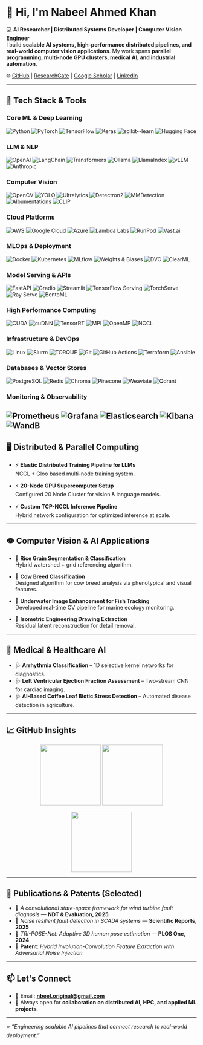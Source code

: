 # 👋 Hi, I'm Nabeel Ahmed Khan  

💻 **AI Researcher | Distributed Systems Developer | Computer Vision Engineer**  
I build **scalable AI systems, high-performance distributed pipelines, and real-world computer vision applications**. My work spans **parallel programming, multi-node GPU clusters, medical AI, and industrial automation**.  

🌐 [GitHub](https://github.com/nbeeeel) | [ResearchGate](https://www.researchgate.net/profile/Nabeel-Khan-47?ev=hdr_xprf) | [Google Scholar](https://scholar.google.com/citations?user=kjpRJY4AAAAJ&hl=en) | [LinkedIn](https://www.linkedin.com/in/nabeel-ahmed-khan-677476367/)  

---

## 🚀 Tech Stack & Tools

### Core ML & Deep Learning
![Python](https://img.shields.io/badge/Python-3776AB?style=for-the-badge&logo=python&logoColor=white)
![PyTorch](https://img.shields.io/badge/PyTorch-EE4C2C?style=for-the-badge&logo=pytorch&logoColor=white)
![TensorFlow](https://img.shields.io/badge/TensorFlow-FF6F00?style=for-the-badge&logo=tensorflow&logoColor=white)
![Keras](https://img.shields.io/badge/Keras-D00000?style=for-the-badge&logo=keras&logoColor=white)
![scikit--learn](https://img.shields.io/badge/scikit--learn-F7931E?style=for-the-badge&logo=scikit-learn&logoColor=white)
![Hugging Face](https://img.shields.io/badge/🤗%20Hugging%20Face-FFD21E?style=for-the-badge)

### LLM & NLP
![OpenAI](https://img.shields.io/badge/OpenAI-412991?style=for-the-badge&logo=openai&logoColor=white)
![LangChain](https://img.shields.io/badge/LangChain-1C3C3C?style=for-the-badge&logo=langchain&logoColor=white)
![Transformers](https://img.shields.io/badge/🤗%20Transformers-FFD21E?style=for-the-badge)
![Ollama](https://img.shields.io/badge/Ollama-000000?style=for-the-badge&logo=ollama&logoColor=white)
![LlamaIndex](https://img.shields.io/badge/LlamaIndex-6366F1?style=for-the-badge)
![vLLM](https://img.shields.io/badge/vLLM-FF6B6B?style=for-the-badge)
![Anthropic](https://img.shields.io/badge/Anthropic%20Claude-D4A574?style=for-the-badge)

### Computer Vision
![OpenCV](https://img.shields.io/badge/OpenCV-27338e?style=for-the-badge&logo=OpenCV&logoColor=white)
![YOLO](https://img.shields.io/badge/YOLO-00FFFF?style=for-the-badge&logo=yolo&logoColor=black)
![Ultralytics](https://img.shields.io/badge/Ultralytics-000080?style=for-the-badge)
![Detectron2](https://img.shields.io/badge/Detectron2-4285F4?style=for-the-badge&logo=meta&logoColor=white)
![MMDetection](https://img.shields.io/badge/MMDetection-FF6F00?style=for-the-badge)
![Albumentations](https://img.shields.io/badge/Albumentations-FF4081?style=for-the-badge)
![CLIP](https://img.shields.io/badge/CLIP-412991?style=for-the-badge&logo=openai&logoColor=white)

### Cloud Platforms
![AWS](https://img.shields.io/badge/AWS-232F3E?style=for-the-badge&logo=amazon-aws&logoColor=white)
![Google Cloud](https://img.shields.io/badge/Google%20Cloud-4285F4?style=for-the-badge&logo=google-cloud&logoColor=white)
![Azure](https://img.shields.io/badge/Microsoft%20Azure-0078D4?style=for-the-badge&logo=microsoft-azure&logoColor=white)
![Lambda Labs](https://img.shields.io/badge/Lambda%20Labs-FF6B35?style=for-the-badge)
![RunPod](https://img.shields.io/badge/RunPod-6366F1?style=for-the-badge)
![Vast.ai](https://img.shields.io/badge/Vast.ai-FF6B6B?style=for-the-badge)

### MLOps & Deployment
![Docker](https://img.shields.io/badge/Docker-2496ED?style=for-the-badge&logo=docker&logoColor=white)
![Kubernetes](https://img.shields.io/badge/Kubernetes-326CE5?style=for-the-badge&logo=kubernetes&logoColor=white)
![MLflow](https://img.shields.io/badge/MLflow-0194E2?style=for-the-badge&logo=mlflow&logoColor=white)
![Weights & Biases](https://img.shields.io/badge/Weights%20%26%20Biases-FFBE00?style=for-the-badge&logo=weightsandbiases&logoColor=black)
![DVC](https://img.shields.io/badge/DVC-945DD6?style=for-the-badge&logo=dvc&logoColor=white)
![ClearML](https://img.shields.io/badge/ClearML-009688?style=for-the-badge)

### Model Serving & APIs
![FastAPI](https://img.shields.io/badge/FastAPI-005571?style=for-the-badge&logo=fastapi&logoColor=white)
![Gradio](https://img.shields.io/badge/Gradio-FF7C00?style=for-the-badge)
![Streamlit](https://img.shields.io/badge/Streamlit-FF4B4B?style=for-the-badge&logo=streamlit&logoColor=white)
![TensorFlow Serving](https://img.shields.io/badge/TF%20Serving-FF6F00?style=for-the-badge&logo=tensorflow&logoColor=white)
![TorchServe](https://img.shields.io/badge/TorchServe-EE4C2C?style=for-the-badge&logo=pytorch&logoColor=white)
![Ray Serve](https://img.shields.io/badge/Ray%20Serve-028CF0?style=for-the-badge&logo=ray&logoColor=white)
![BentoML](https://img.shields.io/badge/BentoML-4B8BBE?style=for-the-badge)

### High Performance Computing
![CUDA](https://img.shields.io/badge/CUDA-76B900?style=for-the-badge&logo=nvidia&logoColor=white)
![cuDNN](https://img.shields.io/badge/cuDNN-76B900?style=for-the-badge&logo=nvidia&logoColor=white)
![TensorRT](https://img.shields.io/badge/TensorRT-76B900?style=for-the-badge&logo=nvidia&logoColor=white)
![MPI](https://img.shields.io/badge/MPI-0078D7?style=for-the-badge&logo=mpi&logoColor=white)
![OpenMP](https://img.shields.io/badge/OpenMP-00599C?style=for-the-badge&logo=c&logoColor=white)
![NCCL](https://img.shields.io/badge/NCCL-76B900?style=for-the-badge&logo=nvidia&logoColor=white)

### Infrastructure & DevOps
![Linux](https://img.shields.io/badge/Linux-FCC624?style=for-the-badge&logo=linux&logoColor=black)
![Slurm](https://img.shields.io/badge/Slurm-HPC-blue?style=for-the-badge)
![TORQUE](https://img.shields.io/badge/TORQUE-PBS-green?style=for-the-badge)
![Git](https://img.shields.io/badge/Git-F05032?style=for-the-badge&logo=git&logoColor=white)
![GitHub Actions](https://img.shields.io/badge/GitHub%20Actions-2088FF?style=for-the-badge&logo=github-actions&logoColor=white)
![Terraform](https://img.shields.io/badge/Terraform-623CE4?style=for-the-badge&logo=terraform&logoColor=white)
![Ansible](https://img.shields.io/badge/Ansible-EE0000?style=for-the-badge&logo=ansible&logoColor=white)

### Databases & Vector Stores
![PostgreSQL](https://img.shields.io/badge/PostgreSQL-316192?style=for-the-badge&logo=postgresql&logoColor=white)
![Redis](https://img.shields.io/badge/Redis-DC382D?style=for-the-badge&logo=redis&logoColor=white)
![Chroma](https://img.shields.io/badge/Chroma-FF6B35?style=for-the-badge)
![Pinecone](https://img.shields.io/badge/Pinecone-000000?style=for-the-badge)
![Weaviate](https://img.shields.io/badge/Weaviate-F6F6F6?style=for-the-badge&logo=weaviate&logoColor=black)
![Qdrant](https://img.shields.io/badge/Qdrant-DC143C?style=for-the-badge)

### Monitoring & Observability
![Prometheus](https://img.shields.io/badge/Prometheus-E6522C?style=for-the-badge&logo=prometheus&logoColor=white)
![Grafana](https://img.shields.io/badge/Grafana-F46800?style=for-the-badge&logo=grafana&logoColor=white)
![Elasticsearch](https://img.shields.io/badge/Elasticsearch-005571?style=for-the-badge&logo=elasticsearch&logoColor=white)
![Kibana](https://img.shields.io/badge/Kibana-005571?style=for-the-badge&logo=kibana&logoColor=white)
![WandB](https://img.shields.io/badge/Weights%20%26%20Biases-FFBE00?style=for-the-badge&logo=weightsandbiases&logoColor=black)
---

## 🖥️ Distributed & Parallel Computing  

- ⚡ **Elastic Distributed Training Pipeline for LLMs**  
  NCCL + Gloo based multi-node training system.  

- ⚡ **20-Node GPU Supercomputer Setup**  
  Configured 20 Node Cluster for vision & language models.  

- ⚡ **Custom TCP-NCCL Inference Pipeline**  
  Hybrid network configuration for optimized inference at scale.  

---

## 👁️ Computer Vision & AI Applications  

- 🎯 **Rice Grain Segmentation & Classification**  
  Hybrid watershed + grid referencing algorithm.  

- 🎯 **Cow Breed Classification**  
  Designed algorithm for cow breed analysis via phenotypical and visual features.  

- 🎯 **Underwater Image Enhancement for Fish Tracking**  
  Developed real-time CV pipeline for marine ecology monitoring.  

- 🎯 **Isometric Engineering Drawing Extraction**  
  Residual latent reconstruction for detail removal.  

---

## 🏥 Medical & Healthcare AI  

- 🩺 **Arrhythmia Classification** – 1D selective kernel networks for diagnostics.  
- 🩺 **Left Ventricular Ejection Fraction Assessment** – Two-stream CNN for cardiac imaging.  
- 🩺 **AI-Based Coffee Leaf Biotic Stress Detection** – Automated disease detection in agriculture.  

---

## 📈 GitHub Insights  

<p align="center">
  <img src="https://github-readme-stats.vercel.app/api?username=nbeeeel&show_icons=true&theme=tokyonight" height="160" />
  <img src="https://github-readme-stats.vercel.app/api/top-langs/?username=nbeeeel&layout=compact&theme=tokyonight" height="160" />
</p>

<p align="center">
  <img src="https://github-readme-streak-stats.herokuapp.com/?user=nbeeeel&theme=tokyonight" height="160" />
</p>

---

## 📄 Publications & Patents (Selected)  

- 📝 *A convolutional state-space framework for wind turbine fault diagnosis* — **NDT & Evaluation, 2025**  
- 📝 *Noise resilient fault detection in SCADA systems* — **Scientific Reports, 2025**  
- 📝 *TRI-POSE-Net: Adaptive 3D human pose estimation* — **PLOS One, 2024**  
- 📌 **Patent**: *Hybrid Involution-Convolution Feature Extraction with Adversarial Noise Injection* 

---

## 📫 Let's Connect  

- 📧 Email: **nbeel.original@gmail.com**  
- 💼 Always open for **collaboration on distributed AI, HPC, and applied ML projects**.  

---

⭐️ *“Engineering scalable AI pipelines that connect research to real-world deployment.”*  
